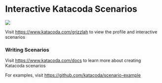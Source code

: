 # Interactive Katacoda Scenarios

[![](http://shields.katacoda.com/katacoda/grizzlah/count.svg)](https://www.katacoda.com/grizzlah "Get your profile on Katacoda.com")

Visit https://www.katacoda.com/grizzlah to view the profile and interactive scenarios

### Writing Scenarios
Visit https://www.katacoda.com/docs to learn more about creating Katacoda scenarios

For examples, visit https://github.com/katacoda/scenario-example

